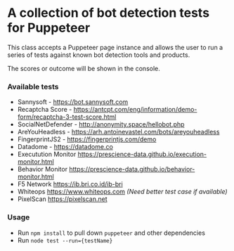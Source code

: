 # A collection of bot detection tests for Puppeteer

This class accepts a Puppeteer page instance and allows the user to run a series of tests against known bot detection tools and products.

The scores or outcome will be shown in the console.

### Available tests

* Sannysoft - https://bot.sannysoft.com
* Recaptcha Score - https://antcpt.com/eng/information/demo-form/recaptcha-3-test-score.html
* SocialNetDefender - http://anonymity.space/hellobot.php
* AreYouHeadless - https://arh.antoinevastel.com/bots/areyouheadless
* FingerprintJS2 - https://fingerprintjs.com/demo
* Datadome - https://datadome.co
* Executution Monitor https://prescience-data.github.io/execution-monitor.html
* Behavior Monitor https://prescience-data.github.io/behavior-monitor.html
* F5 Network https://ib.bri.co.id/ib-bri
* Whiteops https://www.whiteops.com *(Need better test case if available)*
* PixelScan https://pixelscan.net

### Usage

* Run `npm install` to pull down `puppeteer` and other dependencies
* Run `node test --run={testName}`
